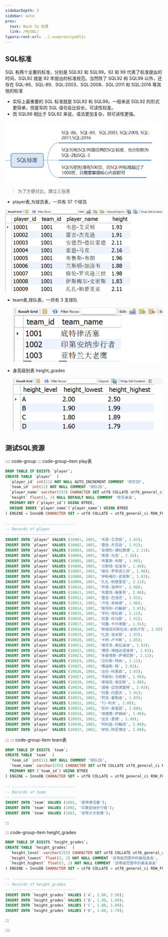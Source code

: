 ```yaml
---
sidebarDepth: 3
sidebar: auto
prev:
  text: Back To 目录
  link: /MySQL/
typora-root-url: ..\.vuepress\public
---
```




## SQL标准

SQL 有两个主要的标准，分别是 SQL92 和 SQL99。92 和 99 代表了标准提出的时间，SQL92 就是 92 年提出的标准规范。当然除了 SQL92 和 SQL99 以外，还存在 SQL-86、SQL-89、SQL:2003、SQL:2008、SQL:2011 和 SQL:2016 等其他的标准

- 实际上最重要的 SQL 标准就是 SQL92 和 SQL99。一般来说 SQL92 的形式更简单，但是写的 SQL 语句会比较长，可读性较差。
- 而 SQL99 相比于 SQL92 来说，语法更加复杂，但可读性更强。

![image-20230510205723057](/images/MySQL/image-20230510205723057.png)

> 为了方便对比，建立三张表

- player表,为球员表，一共有 37 个球员

![image-20230510210601049](/images/MySQL/image-20230510210601049.png)

- team表,球队表，一共有 3 支球队

  ![image-20230510210925627](/images/MySQL/image-20230510210925627.png)

- 身高级别表 height_grades

  ![image-20230510211339268](/images/MySQL/image-20230510211339268.png)



## 测试SQL资源



:::: code-group
::: code-group-item play表

```sql
DROP TABLE IF EXISTS `player`;
CREATE TABLE `player`  (
  `player_id` int(11) NOT NULL AUTO_INCREMENT COMMENT '球员ID',
  `team_id` int(11) NOT NULL COMMENT '球队ID',
  `player_name` varchar(255) CHARACTER SET utf8 COLLATE utf8_general_ci NOT NULL COMMENT '球员姓名',
  `height` float(3, 2) NULL DEFAULT NULL COMMENT '球员身高',
  PRIMARY KEY (`player_id`) USING BTREE,
  UNIQUE INDEX `player_name`(`player_name`) USING BTREE
) ENGINE = InnoDB CHARACTER SET = utf8 COLLATE = utf8_general_ci ROW_FORMAT = Dynamic;

-- ----------------------------
-- Records of player
-- ----------------------------
INSERT INTO `player` VALUES (10001, 1001, '韦恩-艾灵顿', 1.93);
INSERT INTO `player` VALUES (10002, 1001, '雷吉-杰克逊', 1.91);
INSERT INTO `player` VALUES (10003, 1001, '安德烈-德拉蒙德', 2.11);
INSERT INTO `player` VALUES (10004, 1001, '索恩-马克', 2.16);
INSERT INTO `player` VALUES (10005, 1001, '布鲁斯-布朗', 1.96);
INSERT INTO `player` VALUES (10006, 1001, '兰斯顿-加洛韦', 1.88);
INSERT INTO `player` VALUES (10007, 1001, '格伦-罗宾逊三世', 1.98);
INSERT INTO `player` VALUES (10008, 1001, '伊斯梅尔-史密斯', 1.83);
INSERT INTO `player` VALUES (10009, 1001, '扎扎-帕楚里亚', 2.11);
INSERT INTO `player` VALUES (10010, 1001, '乔恩-洛伊尔', 2.08);
INSERT INTO `player` VALUES (10011, 1001, '布雷克-格里芬', 2.08);
INSERT INTO `player` VALUES (10012, 1001, '雷吉-巴洛克', 2.01);
INSERT INTO `player` VALUES (10013, 1001, '卢克-肯纳德', 1.96);
INSERT INTO `player` VALUES (10014, 1001, '斯坦利-约翰逊', 2.01);
INSERT INTO `player` VALUES (10015, 1001, '亨利-埃伦森', 2.11);
INSERT INTO `player` VALUES (10016, 1001, '凯里-托马斯', 1.91);
INSERT INTO `player` VALUES (10017, 1001, '何塞-卡尔德隆', 1.91);
INSERT INTO `player` VALUES (10018, 1001, '斯维亚托斯拉夫-米凯卢克', 2.03);
INSERT INTO `player` VALUES (10019, 1001, '扎克-洛夫顿', 1.93);
INSERT INTO `player` VALUES (10020, 1001, '卡林-卢卡斯', 1.85);
INSERT INTO `player` VALUES (10021, 1002, '维克多-奥拉迪波', 1.93);
INSERT INTO `player` VALUES (10022, 1002, '博扬-博格达诺维奇', 2.03);
INSERT INTO `player` VALUES (10023, 1002, '多曼塔斯-萨博尼斯', 2.11);
INSERT INTO `player` VALUES (10024, 1002, '迈尔斯-特纳', 2.11);
INSERT INTO `player` VALUES (10025, 1002, '赛迪斯-杨', 2.03);
INSERT INTO `player` VALUES (10026, 1002, '达伦-科里森', 1.83);
INSERT INTO `player` VALUES (10027, 1002, '韦斯利-马修斯', 1.96);
INSERT INTO `player` VALUES (10028, 1002, '泰瑞克-埃文斯', 1.98);
INSERT INTO `player` VALUES (10029, 1002, '道格-迈克德莫特', 2.03);
INSERT INTO `player` VALUES (10030, 1002, '科里-约瑟夫', 1.91);
INSERT INTO `player` VALUES (10031, 1002, '阿龙-霍勒迪', 1.85);
INSERT INTO `player` VALUES (10032, 1002, 'TJ-利夫', 2.08);
INSERT INTO `player` VALUES (10033, 1002, '凯尔-奥奎因', 2.08);
INSERT INTO `player` VALUES (10034, 1002, '埃德蒙-萨姆纳', 1.96);
INSERT INTO `player` VALUES (10035, 1002, '达文-里德', 1.98);
INSERT INTO `player` VALUES (10036, 1002, '阿利兹-约翰逊', 2.06);
INSERT INTO `player` VALUES (10037, 1002, '伊凯·阿尼博古', 2.08);
```
:::
::: code-group-item team表

```sql
DROP TABLE IF EXISTS `team`;
CREATE TABLE `team`  (
  `team_id` int(11) NOT NULL COMMENT '球队ID',
  `team_name` varchar(255) CHARACTER SET utf8 COLLATE utf8_general_ci NOT NULL COMMENT '球队名称',
  PRIMARY KEY (`team_id`) USING BTREE
) ENGINE = InnoDB CHARACTER SET = utf8 COLLATE = utf8_general_ci ROW_FORMAT = Dynamic;

-- ----------------------------
-- Records of team
-- ----------------------------
INSERT INTO `team` VALUES (1001, '底特律活塞');
INSERT INTO `team` VALUES (1002, '印第安纳步行者');
INSERT INTO `team` VALUES (1003, '亚特兰大老鹰');

```
:::

::: code-group-item height_grades

```sql
DROP TABLE IF EXISTS `height_grades`;
CREATE TABLE `height_grades`  (
  `height_level` varchar(255) CHARACTER SET utf8 COLLATE utf8_general_ci NOT NULL COMMENT '身高等级',
  `height_lowest` float(3, 2) NOT NULL COMMENT '该等级范围中的最低身高',
  `height_highest` float(3, 2) NOT NULL COMMENT '该等级范围中的最高身高'
) ENGINE = InnoDB CHARACTER SET = utf8 COLLATE = utf8_general_ci ROW_FORMAT = Dynamic;

-- ----------------------------
-- Records of height_grades
-- ----------------------------
INSERT INTO `height_grades` VALUES ('A', 2.00, 2.50);
INSERT INTO `height_grades` VALUES ('B', 1.90, 1.99);
INSERT INTO `height_grades` VALUES ('C', 1.80, 1.89);
INSERT INTO `height_grades` VALUES ('D', 1.60, 1.79);
```

:::

::::